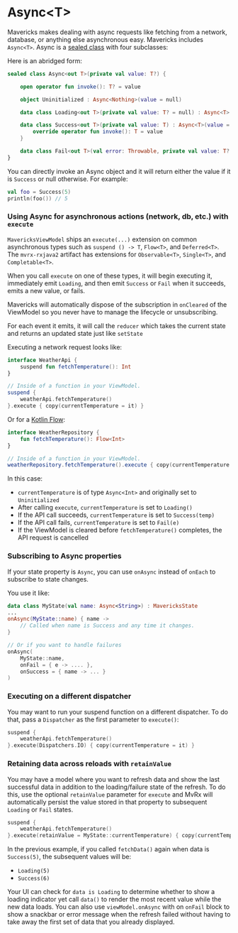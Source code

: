 # Async&lt;T&gt;
Mavericks makes dealing with async requests like fetching from a network, database, or anything else asynchronous easy. Mavericks includes `Async<T>`. Async is a [sealed class](https://kotlinlang.org/docs/reference/sealed-classes.html) with four subclasses:

Here is an abridged form:
```kotlin
sealed class Async<out T>(private val value: T?) {

    open operator fun invoke(): T? = value

    object Uninitialized : Async<Nothing>(value = null)

    data class Loading<out T>(private val value: T? = null) : Async<T>(value = value)

    data class Success<out T>(private val value: T) : Async<T>(value = value) {
        override operator fun invoke(): T = value
    }

    data class Fail<out T>(val error: Throwable, private val value: T? = null) : Async<T>(value = value)
}
```

You can directly invoke an Async object and it will return either the value if it is `Success` or null otherwise.
For example:
```kotlin
val foo = Success(5)
println(foo()) // 5
```

### Using Async for asynchronous actions (network, db, etc.) with `execute`
`MavericksViewModel` ships an `execute(...)` extension on common asynchronous types such as `suspend () -> T`, `Flow<T>`, and `Deferred<T>`. The `mvrx-rxjava2` artifact has extensions for `Observable<T>`, `Single<T>`, and `Completable<T>`.

When you call `execute` on one of these types, it will begin executing it, immediately emit `Loading`, and then emit `Success` or `Fail` when it succeeds, emits a new value, or fails.

Mavericks will automatically dispose of the subscription in `onCleared` of the ViewModel so you never have to manage the lifecycle or unsubscribing.

For each event it emits, it will call the `reducer` which takes the current state and returns an updated state just like `setState`

Executing a network request looks like:
```kotlin
interface WeatherApi {
    suspend fun fetchTemperature(): Int
}

// Inside of a function in your ViewModel.
suspend {
    weatherApi.fetchTemperature()
}.execute { copy(currentTemperature = it) }
```

Or for a [Kotlin Flow](https://kotlinlang.org/docs/reference/coroutines/flow.html):
```kotlin
interface WeatherRepository {
    fun fetchTemperature(): Flow<Int>
}

// Inside of a function in your ViewModel.
weatherRepository.fetchTemperature().execute { copy(currentTemperature = it) }
```

In this case:
* `currentTemperature` is of type `Async<Int>` and originally set to `Uninitialized`
* After calling `execute`, `currentTemperature` is set to `Loading()`
* If the API call succeeds, `currentTemperature` is set to `Success(temp)`
* If the API call fails, `currentTemperature` is set to `Fail(e)`
* If the ViewModel is cleared before `fetchTemperature()` completes, the API request is cancelled

### Subscribing to Async properties
If your state property is `Async`, you can use `onAsync` instead of `onEach` to subscribe to state changes.

You use it like:
```kotlin
data class MyState(val name: Async<String>) : MavericksState
...
onAsync(MyState::name) { name ->
    // Called when name is Success and any time it changes.
}

// Or if you want to handle failures
onAsync(
    MyState::name,
    onFail = { e -> .... },
    onSuccess = { name -> ... }
)
```

### Executing on a different dispatcher
You may want to run your suspend function on a different dispatcher. To do that, pass a `Dispatcher` as the first parameter to `execute()`:
```kotlin
suspend {
    weatherApi.fetchTemperature()
}.execute(Dispatchers.IO) { copy(currentTemperature = it) }
```

### Retaining data across reloads with `retainValue`
You may have a model where you want to refresh data and show the last successful data in addition to the loading/failure state of the refresh. To do this, use the optional `retainValue` parameter for `execute` and MvRx will automatically persist the value stored in that property to subsequent `Loading` or `Fail` states.

```kotlin
suspend {
    weatherApi.fetchTemperature()
}.execute(retainValue = MyState::currentTemperature) { copy(currentTemperature = it) }
```
In the previous example, if you called `fetchData()` again when data is `Success(5)`, the subsequent values will be:
* `Loading(5)`
* `Success(6)`

Your UI can check for `data is Loading` to determine whether to show a loading indicator yet call `data()` to render the most recent value while the new data loads.
You can also use `viewModel.onAsync` with on `onFail` block to show a snackbar or error message when the refresh failed without having to take away the first set of data that you already displayed.